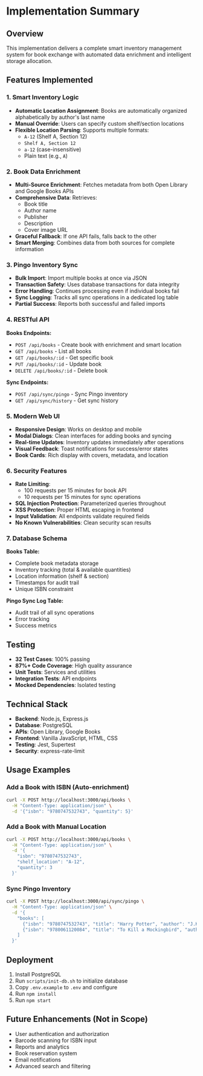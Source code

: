 # Implementation Summary

## Overview

This implementation delivers a complete smart inventory management system for book exchange with
automated data enrichment and intelligent storage allocation.

## Features Implemented

### 1. Smart Inventory Logic

- **Automatic Location Assignment**: Books are automatically organized alphabetically by author's
  last name
- **Manual Override**: Users can specify custom shelf/section locations
- **Flexible Location Parsing**: Supports multiple formats:
  - `A-12` (Shelf A, Section 12)
  - `Shelf A, Section 12`
  - `a-12` (case-insensitive)
  - Plain text (e.g., `A`)

### 2. Book Data Enrichment

- **Multi-Source Enrichment**: Fetches metadata from both Open Library and Google Books APIs
- **Comprehensive Data**: Retrieves:
  - Book title
  - Author name
  - Publisher
  - Description
  - Cover image URL
- **Graceful Fallback**: If one API fails, falls back to the other
- **Smart Merging**: Combines data from both sources for complete information

### 3. Pingo Inventory Sync

- **Bulk Import**: Import multiple books at once via JSON
- **Transaction Safety**: Uses database transactions for data integrity
- **Error Handling**: Continues processing even if individual books fail
- **Sync Logging**: Tracks all sync operations in a dedicated log table
- **Partial Success**: Reports both successful and failed imports

### 4. RESTful API

**Books Endpoints:**

- `POST /api/books` - Create book with enrichment and smart location
- `GET /api/books` - List all books
- `GET /api/books/:id` - Get specific book
- `PUT /api/books/:id` - Update book
- `DELETE /api/books/:id` - Delete book

**Sync Endpoints:**

- `POST /api/sync/pingo` - Sync Pingo inventory
- `GET /api/sync/history` - Get sync history

### 5. Modern Web UI

- **Responsive Design**: Works on desktop and mobile
- **Modal Dialogs**: Clean interfaces for adding books and syncing
- **Real-time Updates**: Inventory updates immediately after operations
- **Visual Feedback**: Toast notifications for success/error states
- **Book Cards**: Rich display with covers, metadata, and location

### 6. Security Features

- **Rate Limiting**:
  - 100 requests per 15 minutes for book API
  - 10 requests per 15 minutes for sync operations
- **SQL Injection Protection**: Parameterized queries throughout
- **XSS Protection**: Proper HTML escaping in frontend
- **Input Validation**: All endpoints validate required fields
- **No Known Vulnerabilities**: Clean security scan results

### 7. Database Schema

**Books Table:**

- Complete book metadata storage
- Inventory tracking (total & available quantities)
- Location information (shelf & section)
- Timestamps for audit trail
- Unique ISBN constraint

**Pingo Sync Log Table:**

- Audit trail of all sync operations
- Error tracking
- Success metrics

## Testing

- **32 Test Cases**: 100% passing
- **87%+ Code Coverage**: High quality assurance
- **Unit Tests**: Services and utilities
- **Integration Tests**: API endpoints
- **Mocked Dependencies**: Isolated testing

## Technical Stack

- **Backend**: Node.js, Express.js
- **Database**: PostgreSQL
- **APIs**: Open Library, Google Books
- **Frontend**: Vanilla JavaScript, HTML, CSS
- **Testing**: Jest, Supertest
- **Security**: express-rate-limit

## Usage Examples

### Add a Book with ISBN (Auto-enrichment)

```bash
curl -X POST http://localhost:3000/api/books \
  -H "Content-Type: application/json" \
  -d '{"isbn": "9780747532743", "quantity": 5}'
```

### Add a Book with Manual Location

```bash
curl -X POST http://localhost:3000/api/books \
  -H "Content-Type: application/json" \
  -d '{
    "isbn": "9780747532743",
    "shelf_location": "A-12",
    "quantity": 3
  }'
```

### Sync Pingo Inventory

```bash
curl -X POST http://localhost:3000/api/sync/pingo \
  -H "Content-Type: application/json" \
  -d '{
    "books": [
      {"isbn": "9780747532743", "title": "Harry Potter", "author": "J.K. Rowling", "quantity": 5},
      {"isbn": "9780061120084", "title": "To Kill a Mockingbird", "author": "Harper Lee", "quantity": 3}
    ]
  }'
```

## Deployment

1. Install PostgreSQL
2. Run `scripts/init-db.sh` to initialize database
3. Copy `.env.example` to `.env` and configure
4. Run `npm install`
5. Run `npm start`

## Future Enhancements (Not in Scope)

- User authentication and authorization
- Barcode scanning for ISBN input
- Reports and analytics
- Book reservation system
- Email notifications
- Advanced search and filtering
